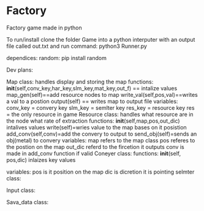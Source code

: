 # Factory
Factory game made in python

To run/install
clone the folder Game into a python interputer
with an output file called out.txt
and run command: python3 Runner.py

dependices:
random: pip install random



Dev plans:

Map class:
handles display and storing the map
functions:
    __init__(self,conv_key,har_key,slm_key,mat_key,out_f) == intalize values
    map_gen(self)==add resource nodes to map
    write_val(self,pos,val)==writes a val to a postion
    output(self) == writes map to output file
variables:
    conv_key = convery key
    slm_key = semlter key
    res_key = resource key
    res = the only resource in game
Resource class:
handles what resource are in the node what rate of extraction
functions:
    __init__(self,map,pos,out_dic) intalives values
    write(self)=wries value to the map bases on it posistion
    add_conv(self,conv)=add the convery to output to 
    send_obj(self)=sends an obj(metal) to convery 
variables:
    map refers to the map class
    pos referes to the postion on the map
    out_dic referd to the fircetion it outputs
    conv is made in add_conv function if valid 
Coneyer class:
functions:
    __init__(self, pos,dic) inlaizes key values

variables:
    pos is it position on the map
    dic is dicretion it is pointing
selmter class:



Input class:

Sava_data class:
